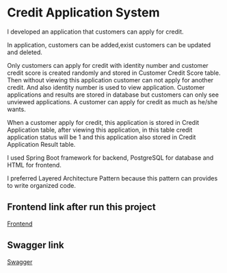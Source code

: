 # Credit Application System

I developed an application that customers can apply for credit.  

In application, customers can be added,exist customers can be updated
and deleted.

Only customers can apply for credit with identity number and customer credit
score is created randomly and stored in Customer Credit Score table.
Then without viewing this application customer can not apply for another
credit. And also identity number is used to view application.
Customer applications and results are stored in database but customers can 
only see unviewed applications.
A customer can apply for credit as much as he/she wants.

When a customer apply for credit, this application is stored in 
Credit Application table, after viewing this application, in this table credit
application status will be 1 and this application also stored in 
Credit Application Result table. 

I used Spring Boot framework for backend, PostgreSQL for database 
and HTML for frontend.

I preferred Layered Architecture Pattern because this pattern can provides
to write organized code.

## Frontend link after run this project

[Frontend](http://localhost:8080)


## Swagger link

[Swagger](http://localhost:8080/swagger-ui.html)





